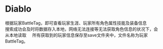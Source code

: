 # Diablo
根据玩家BattleTag，即可查看玩家生涯、玩家所有角色属性技能及装备信息    
搜索成功会及时将数据存入本地，网络无法连接等无法获取角色信息的状况下，会从本地读取     
所有获取到的玩家信息保存至save文件夹中，文件名称为玩家BattleTag。
